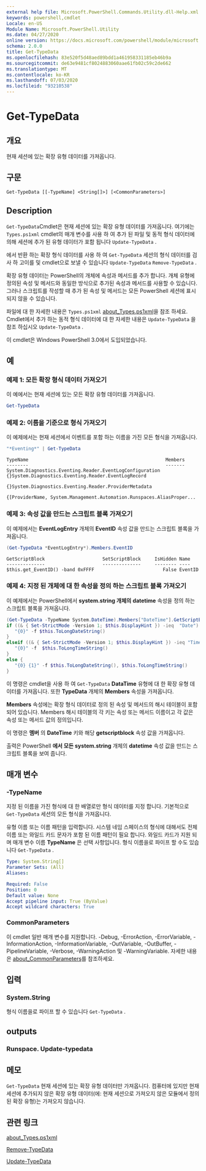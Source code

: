 ```yaml
---
external help file: Microsoft.PowerShell.Commands.Utility.dll-Help.xml
keywords: powershell,cmdlet
Locale: en-US
Module Name: Microsoft.PowerShell.Utility
ms.date: 04/27/2020
online version: https://docs.microsoft.com/powershell/module/microsoft.powershell.utility/get-typedata?view=powershell-7&WT.mc_id=ps-gethelp
schema: 2.0.0
title: Get-TypeData
ms.openlocfilehash: 83e520f5d48aed89bdd1a461958331185eb46b9a
ms.sourcegitcommit: de63e9481cf8024883060aae61fb02c59c2de662
ms.translationtype: MT
ms.contentlocale: ko-KR
ms.lasthandoff: 07/03/2020
ms.locfileid: "93210538"
---
```

# Get-TypeData

## 개요
현재 세션에 있는 확장 유형 데이터를 가져옵니다.

## 구문

```
Get-TypeData [[-TypeName] <String[]>] [<CommonParameters>]
```

## Description

`Get-TypeData`Cmdlet은 현재 세션에 있는 확장 유형 데이터를 가져옵니다. 여기에는 `Types.ps1xml` cmdlet의 매개 변수를 사용 하 여 추가 된 파일 및 동적 형식 데이터에 의해 세션에 추가 된 유형 데이터가 포함 됩니다 `Update-TypeData` .

에서 반환 하는 확장 형식 데이터를 사용 하 여 `Get-TypeData` 세션의 형식 데이터를 검사 하 고이를 및 cmdlet으로 보낼 수 있습니다 `Update-TypeData` `Remove-TypeData` .

확장 유형 데이터는 PowerShell의 개체에 속성과 메서드를 추가 합니다. 개체 유형에 정의된 속성 및 메서드와 동일한 방식으로 추가된 속성과 메서드를 사용할 수 있습니다. 그러나 스크립트를 작성할 때 추가 된 속성 및 메서드는 모든 PowerShell 세션에 표시 되지 않을 수 있습니다.

파일에 대 한 자세한 내용은 `Types.ps1xml` [about_Types.ps1xml](../Microsoft.PowerShell.Core/About/about_Types.ps1xml.md)을 참조 하세요. Cmdlet에서 추가 하는 동적 형식 데이터에 대 한 자세한 내용은 `Update-TypeData` 을 참조 하십시오 `Update-TypeData` .

이 cmdlet은 Windows PowerShell 3.0에서 도입되었습니다.

## 예

### 예제 1: 모든 확장 형식 데이터 가져오기

이 예에서는 현재 세션에 있는 모든 확장 유형 데이터를 가져옵니다.

 ```powershell
Get-TypeData
```

### 예제 2: 이름을 기준으로 형식 가져오기

이 예제에서는 현재 세션에서 이벤트를 포함 하는 이름을 가진 모든 형식을 가져옵니다.

 ```powershell
"*Eventing*" | Get-TypeData
```

```Output
TypeName                                                  Members
--------                                                  -------
System.Diagnostics.Eventing.Reader.EventLogConfiguration  {}System.Diagnostics.Eventing.Reader.EventLogRecord
                                                          {}System.Diagnostics.Eventing.Reader.ProviderMetadata
                                                          {[ProviderName, System.Management.Automation.Runspaces.AliasProper...
```

### 예제 3: 속성 값을 만드는 스크립트 블록 가져오기

이 예제에서는 **EventLogEntry** 개체의 **EventID** 속성 값을 만드는 스크립트 블록을 가져옵니다.

 ```powershell
(Get-TypeData *EventLogEntry*).Members.EventID
```

```Output
GetScriptBlock                     SetScriptBlock     IsHidden Name
--------------                     --------------     -------- ----
$this.get_EventID() -band 0xFFFF                         False EventID
```

### 예제 4: 지정 된 개체에 대 한 속성을 정의 하는 스크립트 블록 가져오기

이 예제에서는 PowerShell에서 **system.string 개체의** **datetime** 속성을 정의 하는 스크립트 블록을 가져옵니다.

 ```powershell
(Get-TypeData -TypeName System.DateTime).Members["DateTime"].GetScriptBlock
if ((& { Set-StrictMode -Version 1; $this.DisplayHint }) -ieq  "Date") {
    "{0}" -f $this.ToLongDateString()
}
elseif ((& { Set-StrictMode -Version 1; $this.DisplayHint }) -ieq "Time") {
    "{0}" -f  $this.ToLongTimeString()
}
else {
    "{0} {1}" -f $this.ToLongDateString(), $this.ToLongTimeString()
}
```

이 명령은 cmdlet을 사용 하 여 `Get-TypeData` **DataTime** 유형에 대 한 확장 유형 데이터를 가져옵니다. 또한 **TypeData** 개체의 **Members** 속성을 가져옵니다.

**Members** 속성에는 확장 형식 데이터로 정의 된 속성 및 메서드의 해시 테이블이 포함 되어 있습니다. Members 해시 테이블의 각 키는 속성 또는 메서드 이름이고 각 값은 속성 또는 메서드 값의 정의입니다.

이 명령은 **멤버** 의 **DateTime** 키와 해당 **getscriptblock** 속성 값을 가져옵니다.

출력은 PowerShell **에서 모든 system.string** 개체의 **datetime** 속성 값을 만드는 스크립트 블록을 보여 줍니다.

## 매개 변수

### -TypeName

지정 된 이름을 가진 형식에 대 한 배열로만 형식 데이터를 지정 합니다. 기본적으로 `Get-TypeData` 세션의 모든 형식을 가져옵니다.

유형 이름 또는 이름 패턴을 입력합니다. 시스템 네임 스페이스의 형식에 대해서도 전체 이름 또는 와일드 카드 문자가 포함 된 이름 패턴이 필요 합니다. 와일드 카드가 지원 되며 매개 변수 이름 **TypeName** 은 선택 사항입니다. 형식 이름을로 파이프 할 수도 있습니다 `Get-TypeData` .

```yaml
Type: System.String[]
Parameter Sets: (All)
Aliases:

Required: False
Position: 0
Default value: None
Accept pipeline input: True (ByValue)
Accept wildcard characters: True
```

### CommonParameters

이 cmdlet 일반 매개 변수를 지원합니다. -Debug, -ErrorAction, -ErrorVariable, -InformationAction, -InformationVariable, -OutVariable, -OutBuffer, -PipelineVariable, -Verbose, -WarningAction 및 -WarningVariable. 자세한 내용은 [about_CommonParameters](https://go.microsoft.com/fwlink/?LinkID=113216)를 참조하세요.

## 입력

### System.String

형식 이름을로 파이프 할 수 있습니다 `Get-TypeData` .

## outputs

### Runspace. Update-typedata

## 메모

`Get-TypeData` 현재 세션에 있는 확장 유형 데이터만 가져옵니다. 컴퓨터에 있지만 현재 세션에 추가되지 않은 확장 유형 데이터(에: 현재 세션으로 가져오지 않은 모듈에서 정의된 확장 유형)는 가져오지 않습니다.

## 관련 링크

[about_Types.ps1xml](../Microsoft.PowerShell.Core/About/about_Types.ps1xml.md)

[Remove-TypeData](Remove-TypeData.md)

[Update-TypeData](Update-TypeData.md)
